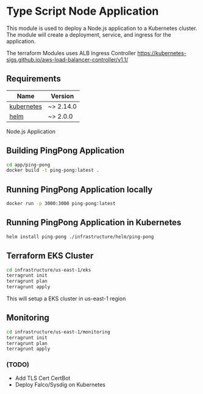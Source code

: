 # Type Script Node Application

This module is used to deploy a Node.js application to a Kubernetes cluster. The module will create a deployment, service, and ingress for the application.

The terraform Modules uses ALB Ingress Controller
https://kubernetes-sigs.github.io/aws-load-balancer-controller/v1.1/



## Requirements

| Name | Version |
|------|---------|
| <a name="requirement_kubernetes"></a> [kubernetes](#requirement\_kubernetes) | ~> 2.14.0 |
| <a name="requirement_helm"></a> [helm](#requirement\_helm) | ~> 2.0.0 |

Node.js Application


## Building PingPong Application

```bash
cd app/ping-pong
docker build -t ping-pong:latest .
```

## Running PingPong Application locally 

```bash
docker run -p 3000:3000 ping-pong:latest
```

## Running PingPong Application in Kubernetes

```bash
helm install ping-pong ./infrastructure/helm/ping-pong
```

## Terraform EKS Cluster

```bash
cd infrastructure/us-east-1/eks
terragrunt init
terragrunt plan 
terragrunt apply
```
This will setup a EKS cluster in us-east-1 region


## Monitoring

```bash
cd infrastructure/us-east-1/monitoring
terragrunt init
terragrunt plan
terragrunt apply
```

### (TODO)
- Add TLS Cert CertBot
- Deploy Falco/Sysdig on Kubernetes